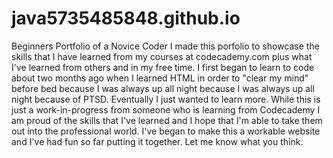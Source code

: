 # java5735485848.github.io
Beginners Portfolio of a Novice Coder
I made this porfolio to showcase the skills that I have learned from my courses at codecademy.com plus what I've learned from others and in my free time.
I first began to learn to code about two months ago when I learned HTML in order to "clear my mind" before bed because I was always up all night because I was always up all night because of PTSD. Eventually I just wanted to learn more. 
While this is just a work-in-progress from someone who is learning from Codecademy I am proud of the skills that I've learned and I hope that I'm able to take them out into the professional world. 
I've began to make this a workable website and I've had fun so far putting it together. Let me know what you think.
